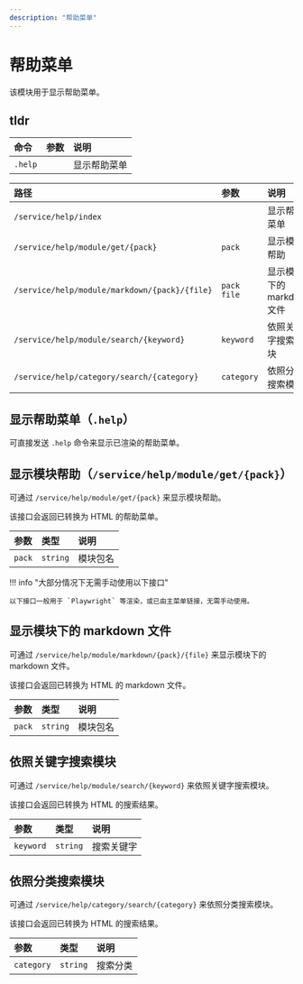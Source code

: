 ```yaml
---
description: "帮助菜单"
---
```


# 帮助菜单

该模块用于显示帮助菜单。

## tldr

| 命令      | 参数            | 说明                 |
|:--------|:--------------|:-------------------|
| `.help` |               | 显示帮助菜单             |

| 路径                                            | 参数            | 说明                 |
|:----------------------------------------------|:--------------|:-------------------|
| `/service/help/index`                         |               | 显示帮助菜单             |
| `/service/help/module/get/{pack}`             | `pack`        | 显示模块帮助             |
| `/service/help/module/markdown/{pack}/{file}` | `pack` `file` | 显示模块下的 markdown 文件 |
| `/service/help/module/search/{keyword}`       | `keyword`     | 依照关键字搜索模块          |
| `/service/help/category/search/{category}`    | `category`    | 依照分类搜索模块           |

## 显示帮助菜单（`.help`）

可直接发送 `.help` 命令来显示已渲染的帮助菜单。

## 显示模块帮助（`/service/help/module/get/{pack}`）

可通过 `/service/help/module/get/{pack}` 来显示模块帮助。

该接口会返回已转换为 HTML 的帮助菜单。

| 参数     | 类型       | 说明   |
|:-------|:---------|:-----|
| `pack` | `string` | 模块包名 |

!!! info "大部分情况下无需手动使用以下接口"

    以下接口一般用于 `Playwright` 等渲染，或已由主菜单链接，无需手动使用。

## 显示模块下的 markdown 文件

可通过 `/service/help/module/markdown/{pack}/{file}` 来显示模块下的 markdown 文件。

该接口会返回已转换为 HTML 的 markdown 文件。

| 参数     | 类型       | 说明   |
|:-------|:---------|:-----|
| `pack` | `string` | 模块包名 |

## 依照关键字搜索模块

可通过 `/service/help/module/search/{keyword}` 来依照关键字搜索模块。

该接口会返回已转换为 HTML 的搜索结果。

| 参数        | 类型       | 说明    |
|:----------|:---------|:------|
| `keyword` | `string` | 搜索关键字 |

## 依照分类搜索模块

可通过 `/service/help/category/search/{category}` 来依照分类搜索模块。

该接口会返回已转换为 HTML 的搜索结果。

| 参数         | 类型       | 说明   |
|:-----------|:---------|:-----|
| `category` | `string` | 搜索分类 |
